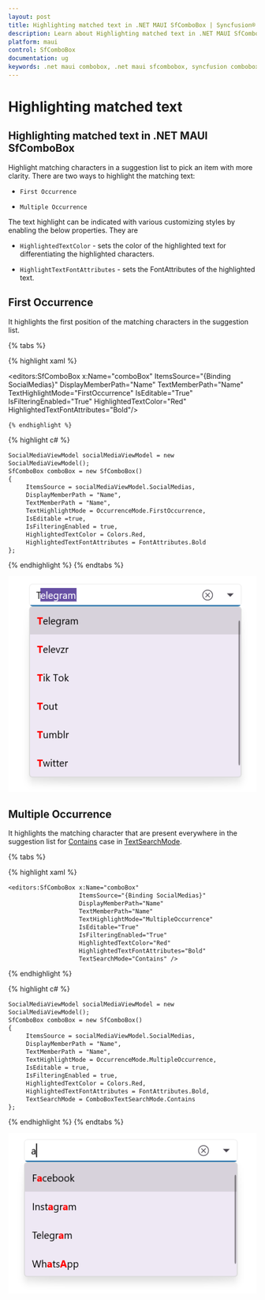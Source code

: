 ```yaml
---
layout: post
title: Highlighting matched text in .NET MAUI SfComboBox | Syncfusion®
description: Learn about Highlighting matched text in .NET MAUI SfComboBox (SfComboBox) control and more details.
platform: maui
control: SfComboBox
documentation: ug
keywords: .net maui combobox, .net maui sfcombobox, syncfusion combobox, combobox maui, .net maui dropdown list, .net maui select menu.
---
```


# Highlighting matched text

## Highlighting matched text in .NET MAUI SfComboBox

Highlight matching characters in a suggestion list to pick an item with more clarity. There are two ways to highlight the matching text:

*   `First Occurrence`

*   `Multiple Occurrence`

The text highlight can be indicated with various customizing styles by enabling the below properties. They are

*   `HighlightedTextColor` - sets the color of the highlighted text for differentiating the highlighted characters.

*   `HighlightTextFontAttributes` - sets the FontAttributes of the highlighted text.

## First Occurrence
It highlights the first position of the matching characters in the suggestion list.

{% tabs %}

{% highlight xaml %}

<editors:SfComboBox x:Name="comboBox"
                    ItemsSource="{Binding SocialMedias}"
                    DisplayMemberPath="Name"
                    TextMemberPath="Name"
                    TextHighlightMode="FirstOccurrence"
                    IsEditable="True"
                    IsFilteringEnabled="True"
                    HighlightedTextColor="Red"
                    HighlightedTextFontAttributes="Bold"/>

    {% endhighlight %}

{% highlight c# %}

    SocialMediaViewModel socialMediaViewModel = new SocialMediaViewModel();
    SfComboBox comboBox = new SfComboBox() 
    {
         ItemsSource = socialMediaViewModel.SocialMedias,
         DisplayMemberPath = "Name",
         TextMemberPath = "Name",
         TextHighlightMode = OccurrenceMode.FirstOccurrence,
         IsEditable =true,
         IsFilteringEnabled = true,
         HighlightedTextColor = Colors.Red,
         HighlightedTextFontAttributes = FontAttributes.Bold
    };

{% endhighlight %}
{% endtabs %}

![HighlightText Image](images/HighlightingText/firstoccurence1.png)

## Multiple Occurrence

It highlights the matching character that are present everywhere in the suggestion list for [Contains](https://help.syncfusion.com/cr/maui/Syncfusion.Maui.Inputs.ComboBoxTextSearchMode.html#Syncfusion_Maui_Inputs_ComboBoxTextSearchMode_Contains) case in [TextSearchMode](https://help.syncfusion.com/cr/maui/Syncfusion.Maui.Inputs.SfComboBox.html#Syncfusion_Maui_Inputs_SfComboBox_TextSearchMode).

{% tabs %}

{% highlight xaml %}

    <editors:SfComboBox x:Name="comboBox"
                        ItemsSource="{Binding SocialMedias}"
                        DisplayMemberPath="Name"
                        TextMemberPath="Name"
                        TextHighlightMode="MultipleOccurrence"
                        IsEditable="True"
                        IsFilteringEnabled="True"
                        HighlightedTextColor="Red"
                        HighlightedTextFontAttributes="Bold"
                        TextSearchMode="Contains" />

{% endhighlight %}

{% highlight c# %}

    SocialMediaViewModel socialMediaViewModel = new SocialMediaViewModel();
    SfComboBox comboBox = new SfComboBox() 
    {
         ItemsSource = socialMediaViewModel.SocialMedias,
         DisplayMemberPath = "Name",
         TextMemberPath = "Name",
         TextHighlightMode = OccurrenceMode.MultipleOccurrence,
         IsEditable = true,
         IsFilteringEnabled = true,
         HighlightedTextColor = Colors.Red,
         HighlightedTextFontAttributes = FontAttributes.Bold,
         TextSearchMode = ComboBoxTextSearchMode.Contains
    };

{% endhighlight %}
{% endtabs %}

![HighlightText Image](images/HighlightingText/multipleoccurence2.png)
